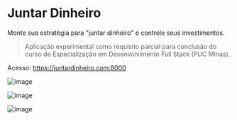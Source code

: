 # Juntar Dinheiro

Monte sua estratégia para "juntar dinheiro" e controle seus investimentos.

> Aplicação experimental como requisito parcial para conclusão do curso de Especialização em Desenvolvimento Full Stack (PUC Minas).

Acesso: https://juntardinheiro.com:8000


![image](https://github.com/taylorlopes/juntardinheiro/assets/3053197/6319751d-a5ff-43fd-91ce-dc09e9df9733)


![image](https://github.com/taylorlopes/juntardinheiro/assets/3053197/478eb38e-8550-47ed-b772-31f378320956)


![image](https://github.com/taylorlopes/juntardinheiro/assets/3053197/86c509bf-f056-4376-8f08-fa3df545b8dc)

